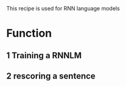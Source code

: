 ##
This recipe is used for RNN language models 

# Function
## 1	Training a RNNLM 
## 2  rescoring a sentence
